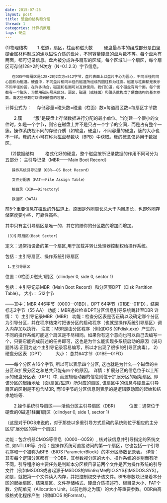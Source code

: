 ```yaml
---
date: 2015-07-25
layout: post
title: 硬盘的结构和介绍
thread: 1
categories: 计算机原理
tags: 硬盘
---
```


   (1)物理结构
 　　1.磁道，扇区，柱面和磁头数 　　
       硬盘最基本的组成部分是由坚硬金属材料制成的涂以磁性介质的盘片，不同容量硬盘的盘片数不等。每个盘片有两面，都可记录信息。盘片被分成许多扇形的区域，每个区域叫一个扇区，每个扇区可存储128×2的N次方（N=0.1.2.3）字节信息。

       在DOS中每扇区是128×2的2次方=512字节，盘片表面上以盘片中心为圆心，不同半径的同心圆称为磁道。硬盘中，不同盘片相同半径的磁道所组成的圆柱称为柱面。磁道与柱面都是表示不同半径的圆，在许多场合，磁道和柱面可以互换使用，我们知道，每个磁盘有两个面，每个面都有一个磁头，习惯用磁头号来区分。扇区，磁道（或柱面）和磁头数构成了硬盘结构的基本参数，由这些参数可以得到硬盘的容量，

计算公式为： 　存储容量=磁头数×磁道（柱面）数×每道扇区数×每扇区字节数

 　　2.簇 　　
     “簇”是硬盘上存储数据进行分配的最小单位。当创建一个很小的文件时，如是一个字节，则它在磁盘上并不是只占一个字节的空间，而是占有整个一簇。操作系统视不同的存储介质（如软盘，硬盘），不同容量的硬盘，簇的大小也不一样。簇的大小可在称为磁盘参数块（BPB）中获取。簇的概念仅适用于数据区。

 　 (2)数据结构 　　
格式化好的硬盘，整个磁盘按所记录数据的作用不同可分为五部分：
       主引导记录（MBR——Main Boot Record）

       操作系统引导记录（OBR——OS Boot Record）

       文件分配表（FAT——File Assign Table）

       根目录（DIR——Directory）

       数据区（DATA）

前5个重要信息在磁盘的外磁道上，原因是外圈周长总大于内圈周长，也即外圈存储密度要小些，可靠性高些。

其中只有主引导扇区是唯一的，其它的随你的分区数的增加而增加。


     (3)引导扇区(Boot Sector)
定义：通常指设备的第一个扇区,用于加载并转让处理器控制权给操作系统。

包括：主引导扇区、操作系统引导扇区

     1.主引导扇区　
位置：0柱面,0磁头,1扇区（clindyer 0, side 0, sector 1)

包括：主引导记录MBR（Main Boot Record）和分区表DPT（Disk Partition Table）。
大小： 512字节

——其中：MBR 446字节（0000--01BD），DPT 64字节（01BE--01FD），结束标志2字节（55 AA）
功能：MBR通过检查DPT分区信息引导系统跳转至DBR
详情：
1）主引导记录MBR（MBR）
功能：检查分区表是否正确以及确定哪个分区为引导分区，并在程序结束时把该分区的启动程序（也就是操作系统引导扇区）调入内存加以执行。
注意：MBR是由分区程序（例如DOS 的Fdisk.exe）产生的，不同的操作系统可能这个扇区是不尽相同。如果你有这个意向也可以自己去编写一个，只要它能完成前述的任务即可，这也是为什么能实现多系统启动的原因（说句题外话:正因为这个主引导记录容易编写，所以才出现了很多的引导区病毒）。
2）硬盘分区表（DPT） 　　
大小： 总共64字节（01BE--01FD）

——每个分区占16个字节, 所以可以表示四个分区, 这也就是为什么一个磁盘的主分区和扩展分区之和总共只能有四个的原因。
详情：扩展分区的信息位于以上所示的硬盘分区表（DPT）中, 而逻辑驱动器的信息则位于扩展分区的起始扇区, 即该分区的起始地址（面/扇区/磁道）所对应的扇区, 该扇区中的信息与硬盘主引导扇区的区别是不包含MBR, 而16字节的分区信息则表示的是逻辑驱动器的起始和结束地址等.


 　　2.操作系统引导扇区——活动分区主引导扇区（DBR） 　　
位置：通常位于硬盘的0磁道1柱面1扇区（clindyer 0, side 1, sector 1)

（这是对于DOS来说的，对于那些以多重引导方式启动的系统则位于相应的主分区/扩展分区的第一个扇区）

功能：包含机器CMOS等信息（0000--0059）, 核对该信息并引导指定的系统文件, 如NTLDR等.
介绍：是操作系统可直接访问的第一个扇区，它也包括一个引导程序和一个被称为BPB（BIOS ParameterBlock）的本分区参数记录表。
详情：其实每个逻辑分区都有一个OBR，其参数视分区的大小、操作系统的类别而有所不同。引导程序的主要任务是判断本分区根目录前两个文件是否为操作系统的引导文件（例如MSDOS或者起源于MSDOS的Win9x/Me的IO.SYS和MSDOS.SYS）。如是，就把第一个文件读入内存，并把控制权交予该文件。BPB参数块记录着本分区的起始扇区、结束扇区、文件存储格式、硬盘介质描述符、根目录大小、FAT个数、分配单元（Allocation Unit，以前也称之为簇）的大小等重要参数。OBR由高级格式化程序产生（例如DOS 的Format）。

 
